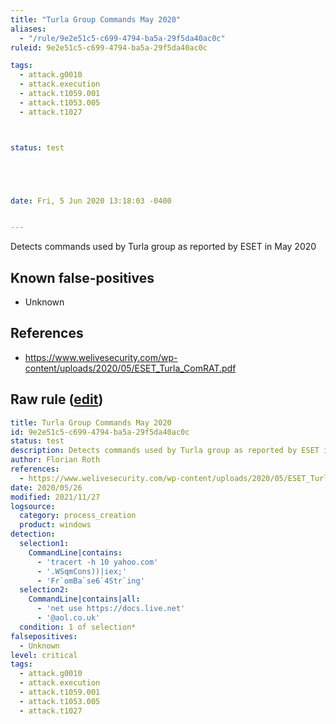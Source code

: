 ```yaml
---
title: "Turla Group Commands May 2020"
aliases:
  - "/rule/9e2e51c5-c699-4794-ba5a-29f5da40ac0c"
ruleid: 9e2e51c5-c699-4794-ba5a-29f5da40ac0c

tags:
  - attack.g0010
  - attack.execution
  - attack.t1059.001
  - attack.t1053.005
  - attack.t1027



status: test





date: Fri, 5 Jun 2020 13:18:03 -0400


---
```


Detects commands used by Turla group as reported by ESET in May 2020

<!--more-->


## Known false-positives

* Unknown



## References

* https://www.welivesecurity.com/wp-content/uploads/2020/05/ESET_Turla_ComRAT.pdf


## Raw rule ([edit](https://github.com/SigmaHQ/sigma/edit/master/rules/windows/process_creation/proc_creation_win_apt_turla_comrat_may20.yml))
```yaml
title: Turla Group Commands May 2020
id: 9e2e51c5-c699-4794-ba5a-29f5da40ac0c
status: test
description: Detects commands used by Turla group as reported by ESET in May 2020
author: Florian Roth
references:
  - https://www.welivesecurity.com/wp-content/uploads/2020/05/ESET_Turla_ComRAT.pdf
date: 2020/05/26
modified: 2021/11/27
logsource:
  category: process_creation
  product: windows
detection:
  selection1:
    CommandLine|contains:
      - 'tracert -h 10 yahoo.com'
      - '.WSqmCons))|iex;'
      - 'Fr`omBa`se6`4Str`ing'
  selection2:
    CommandLine|contains|all:
      - 'net use https://docs.live.net'
      - '@aol.co.uk'
  condition: 1 of selection*
falsepositives:
  - Unknown
level: critical
tags:
  - attack.g0010
  - attack.execution
  - attack.t1059.001
  - attack.t1053.005
  - attack.t1027

```
